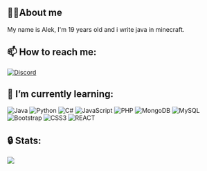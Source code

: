 ## 👨‍💻About me
My name is Alek, I'm 19 years old and i write java in minecraft.

## 📫 How to reach me:
[![Discord](https://img.shields.io/badge/Discord-blue?style=for-the-badge&logo)](https://discord.com/users/702848094244438016)

## 🔭 I’m currently learning:
![Java](https://img.shields.io/badge/java-%23ED8B00.svg?style=for-the-badge&logo=java&logoColor=white) ![Python](https://img.shields.io/badge/python-3670A0?style=for-the-badge&logo=python&logoColor=ffdd54) ![C#](https://img.shields.io/badge/c%23-%23239120.svg?style=for-the-badge&logo=c-sharp&logoColor=white) ![JavaScript](https://img.shields.io/badge/javascript-%23323330.svg?style=for-the-badge&logo=javascript&logoColor=%23F7DF1E) ![PHP](https://img.shields.io/badge/php-%23777BB4.svg?style=for-the-badge&logo=php&logoColor=white) ![MongoDB](https://img.shields.io/badge/MongoDB-%234ea94b.svg?style=for-the-badge&logo=mongodb&logoColor=white) ![MySQL](https://img.shields.io/badge/mysql-%2300f.svg?style=for-the-badge&logo=mysql&logoColor=white) ![Bootstrap](https://img.shields.io/badge/bootstrap-%23563D7C.svg?style=for-the-badge&logo=bootstrap&logoColor=white) ![CSS3](https://img.shields.io/badge/css3-%231572B6.svg?style=for-the-badge&logo=css3&logoColor=white) ![REACT]([https://img.shields.io/badge/css3-%231572B6.svg?style=for-the-badge&logo=css3&logoColor=white](https://img.shields.io/badge/REACT-grey?style=for-the-badge&logo=react))

## 🔒 Stats:
![](https://github-readme-stats.vercel.app/api/top-langs/?username=heeaart&theme=dark&hide_border=true&include_all_commits=true&count_private=true&layout=compact)
